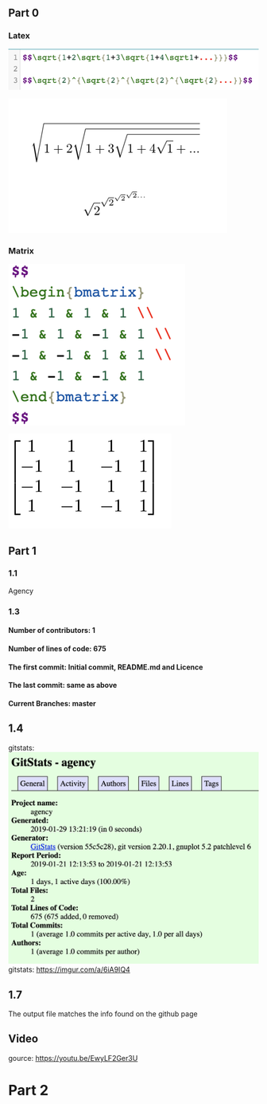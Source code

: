 ## Part 0
### Latex
![Alt text](/labs/lab3/resource/latex0.png?raw=true "Title")

![Alt text](/labs/lab3/resource/latex1.png?raw=true "Title")

### Matrix
![Alt text](/labs/lab3/resource/matrix0.png?raw=true "Title")

![Alt text](/labs/lab3/resource/matrix1.png?raw=true "Title")

## Part 1

### 1.1
Agency

### 1.3
#### Number of contributors: 1
#### Number of lines of code: 675
#### The first commit: Initial commit, README.md and Licence
#### The last commit: same as above
#### Current Branches: master

## 1.4
gitstats: ![Alt text](/labs/lab3/resource/stats0.png?raw=true "Title")
gitstats: https://imgur.com/a/6iA9IQ4

## 1.7
The output file matches the info found on the github page

## Video
gource: https://youtu.be/EwyLF2Ger3U

# Part 2

